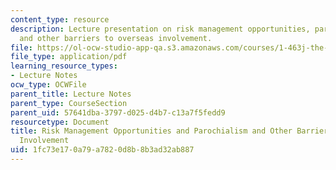 ```yaml
---
content_type: resource
description: Lecture presentation on risk management opportunities, parochialism,
  and other barriers to overseas involvement.
file: https://ol-ocw-studio-app-qa.s3.amazonaws.com/courses/1-463j-the-impact-of-globalization-on-the-built-environment-fall-2009/1fc73e170a79a7820d8b8b3ad32ab887_MIT1_463JF09_lec09.pdf
file_type: application/pdf
learning_resource_types:
- Lecture Notes
ocw_type: OCWFile
parent_title: Lecture Notes
parent_type: CourseSection
parent_uid: 57641dba-3797-d025-d4b7-c13a7f5fedd9
resourcetype: Document
title: Risk Management Opportunities and Parochialism and Other Barriers to Overseas
  Involvement
uid: 1fc73e17-0a79-a782-0d8b-8b3ad32ab887
---
```

